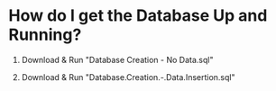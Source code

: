 # How do I get the Database Up and Running?

1) Download & Run "Database Creation - No Data.sql"

2) Download & Run "Database.Creation.-.Data.Insertion.sql"
